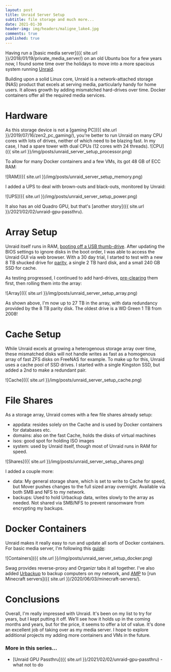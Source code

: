 ```yaml
---
layout: post
title: Unraid Server Setup
subtitle: file storage and much more...
date: 2021-01-30
header-img: img/headers/maligne_lake4.jpg
comments: true
published: true
---
```


Having run a [basic media server]({{ site.url }}/2018/01/19/private_media_server/) on an old Ubuntu box for a few years now, I found some time over the holidays to move into a more spacious system running [Unraid](https://unraid.net/).

Building upon a solid Linux core, Unraid is a network-attached storage (NAS) product that excels at serving media, particularly handy for home users.  It allows growth by adding mismatched hard-drives over time.  Docker containers offer all the required media services.

# Hardware 

As this storage device is not a [gaming PC]({{ site.url }}/2019/07/16/zen2_pc_gaming/), you're better to run Unraid on many CPU cores with lots of drives, neither of which need to be blazing fast.  In my case, I had a spare tower with dual CPUs (12 cores with 24 threads). 
![CPU]({{ site.url }}/img/posts/unraid_server_setup_processor.png)

To allow for many Docker containers and a few VMs, its got 48 GB of ECC RAM:

![RAM]({{ site.url }}/img/posts/unraid_server_setup_memory.png)

I added a UPS to deal with brown-outs and black-outs, monitored by Unraid:

![UPS]({{ site.url }}/img/posts/unraid_server_setup_power.png)

It also has an old Quadro GPU, but that's [another story]({{ site.url }}/2021/02/02/unraid-gpu-passthru).

# Array Setup

Unraid itself runs in RAM, [booting off a USB thumb-drive](https://wiki.unraid.net/UnRAID_6/Getting_Started).  After updating the BIOS settings to ignore disks in the boot order, I was able to access the Unraid GUI via web browser.  With a 30 day trial, I started to test with a new 8 TB shucked drive for [parity](https://wiki.unraid.net/UnRAID_6/Storage_Management#Parity_Disks), a single 2 TB hard disk, and a small 240 GB SSD for cache.

As testing progressed, I continued to add hard-drives, [pre-clearing](https://wiki.unraid.net/UnRAID_6/Storage_Management#Clear_v_Pre-Clear) them first, then rolling them into the array:

![Array]({{ site.url }}/img/posts/unraid_server_setup_array.png)

As shown above, I'm now up to 27 TB in the array, with data redundancy provided by the 8 TB parity disk.  The oldest drive is a WD Green 1 TB from 2008!

# Cache Setup

While Unraid excels at growing a heterogenous storage array over time, these mismatched disks will not handle writes as fast as a homogenous array of fast ZFS disks on FreeNAS for example.  To make up for this, Unraid uses a cache pool of SSD drives.  I started with a single Kingston SSD, but added a 2nd to make a redundant pair.

![Cache]({{ site.url }}/img/posts/unraid_server_setup_cache.png)

# File Shares

As a storage array, Unraid comes with a few file shares already setup:
* appdata: resides solely on the Cache and is used by Docker containers for databases etc.
* domains: also on the fast Cache, holds the disks of virtual machines 
* isos: good spot for holding ISO images
* system: used by Unraid itself, though most of Unraid runs in RAM for speed.

![Shares]({{ site.url }}/img/posts/unraid_server_setup_shares.png)

I added a couple more:
* data: My general storage share, which is set to write to Cache for speed, but Mover pushes changes to the full sized array overnight.  Available via both SMB and NFS to my network.
* backups: Used to hold Urbackup data, writes slowly to the array as needed.  Not shared via SMB/NFS to prevent ransomware from encrypting my backups.

# Docker Containers

Unraid makes it really easy to run and update all sorts of Docker containers.  For basic media server, I'm following this [guide](https://trash-guides.info/Misc/how-to-set-up-hardlinks-and-atomic-moves/):

![Containers]({{ site.url }}/img/posts/unraid_server_setup_docker.png)

Swag provides reverse-proxy and Organizr tabs it all together. I've also added [Urbackup](https://www.urbackup.org/) to backup computers on my network, and [AMP](https://cubecoders.com/AMP) to [run Minecraft servers]({{ site.url }}/2020/06/03/minecraft-servers/).

# Conclusions

Overall, I'm really impressed with Unraid.  It's been on my list to try for years, but I kept putting it off.  We'll see how it holds up in the coming months and years, but for the price, it seems to offer a lot of value.  It's done an excellent job of taking over as my media server.  I hope to explore additional projects my adding more containers and VMs in the future.

### More in this series...
* [Unraid GPU Passthru]({{ site.url }}/2021/02/02/unraid-gpu-passthru) - what not to do
